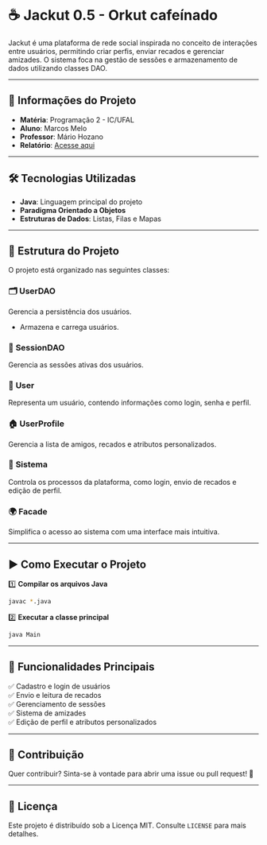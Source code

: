 # ☕ Jackut 0.5 - Orkut cafeínado

Jackut é uma plataforma de rede social inspirada no conceito de interações entre usuários, permitindo criar perfis, enviar recados e gerenciar amizades. O sistema foca na gestão de sessões e armazenamento de dados utilizando classes DAO.

---

## 📌 Informações do Projeto
- **Matéria**: Programação 2 - IC/UFAL
- **Aluno**: Marcos Melo
- **Professor**: Mário Hozano
- **Relatório**: [Acesse aqui](https://docs.google.com/document/d/1eTgcWHSFMCn9sHKaXJ61PmGfZPpYdBUsOf1ICAufNpg/edit?usp=sharing)

---

## 🛠️ Tecnologias Utilizadas
- **Java**: Linguagem principal do projeto
- **Paradigma Orientado a Objetos**
- **Estruturas de Dados**: Listas, Filas e Mapas

---

## 📂 Estrutura do Projeto
O projeto está organizado nas seguintes classes:

### 🗂️ **UserDAO**
Gerencia a persistência dos usuários.
-  Armazena e carrega usuários.

### 🔐 **SessionDAO**
 Gerencia as sessões ativas dos usuários.

### 👤 **User**
 Representa um usuário, contendo informações como login, senha e perfil.

### 🏠 **UserProfile**
 Gerencia a lista de amigos, recados e atributos personalizados.

### 🔧 **Sistema**
 Controla os processos da plataforma, como login, envio de recados e edição de perfil.

### 🌍 **Facade**
 Simplifica o acesso ao sistema com uma interface mais intuitiva.

---

## ▶️ Como Executar o Projeto
1️⃣ **Compilar os arquivos Java**
   ```sh
   javac *.java
   ```
2️⃣ **Executar a classe principal**
   ```sh
   java Main
   ```

---

## 🚀 Funcionalidades Principais
✅ Cadastro e login de usuários  
✅ Envio e leitura de recados   
✅ Gerenciamento de sessões   
✅ Sistema de amizades   
✅ Edição de perfil e atributos personalizados 


---

## 🤝 Contribuição
Quer contribuir? Sinta-se à vontade para abrir uma issue ou pull request! 🎉

---

## 📜 Licença
Este projeto é distribuído sob a Licença MIT. Consulte `LICENSE` para mais detalhes.

